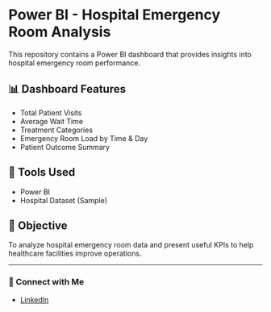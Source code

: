 # Power BI - Hospital Emergency Room Analysis

This repository contains a Power BI dashboard that provides insights into hospital emergency room performance.

## 📊 Dashboard Features

- Total Patient Visits
- Average Wait Time
- Treatment Categories
- Emergency Room Load by Time & Day
- Patient Outcome Summary

## 🧰 Tools Used

- Power BI
- Hospital Dataset (Sample)

## 🎯 Objective

To analyze hospital emergency room data and present useful KPIs to help healthcare facilities improve operations.

---

### 🔗 Connect with Me

- [LinkedIn](https://www.linkedin.com/in/sapnakaur/)
